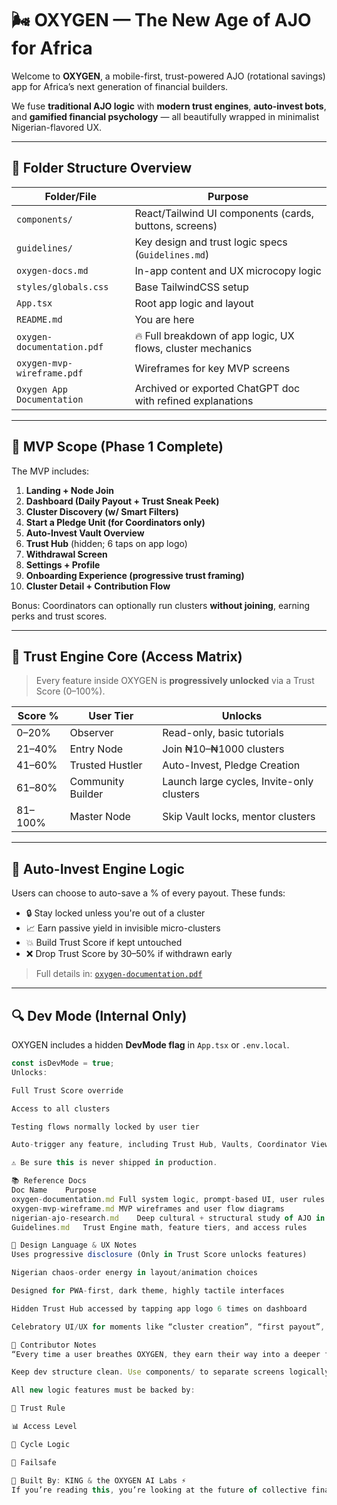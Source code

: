 # 🌬️ OXYGEN — The New Age of AJO for Africa

Welcome to **OXYGEN**, a mobile-first, trust-powered AJO (rotational savings) app for Africa’s next generation of financial builders.

We fuse **traditional AJO logic** with **modern trust engines**, **auto-invest bots**, and **gamified financial psychology** — all beautifully wrapped in minimalist Nigerian-flavored UX.

---

## 🔧 Folder Structure Overview

| Folder/File                  | Purpose                                                             |
|-----------------------------|---------------------------------------------------------------------|
| `components/`               | React/Tailwind UI components (cards, buttons, screens)              |
| `guidelines/`               | Key design and trust logic specs (`Guidelines.md`)                  |
| `oxygen-docs.md`            | In-app content and UX microcopy logic                               |
| `styles/globals.css`        | Base TailwindCSS setup                                              |
| `App.tsx`                   | Root app logic and layout                                           |
| `README.md`                 | You are here                                                        |
| `oxygen-documentation.pdf`  | 🔥 Full breakdown of app logic, UX flows, cluster mechanics         |
| `oxygen-mvp-wireframe.pdf`  | Wireframes for key MVP screens                                      |
| `Oxygen App Documentation`  | Archived or exported ChatGPT doc with refined explanations          |

---

## 🚀 MVP Scope (Phase 1 Complete)

The MVP includes:

1. **Landing + Node Join**
2. **Dashboard (Daily Payout + Trust Sneak Peek)**
3. **Cluster Discovery (w/ Smart Filters)**
4. **Start a Pledge Unit (for Coordinators only)**
5. **Auto-Invest Vault Overview**
6. **Trust Hub** (hidden; 6 taps on app logo)
7. **Withdrawal Screen**
8. **Settings + Profile**
9. **Onboarding Experience (progressive trust framing)**
10. **Cluster Detail + Contribution Flow**

Bonus: Coordinators can optionally run clusters **without joining**, earning perks and trust scores.

---

## 🔑 Trust Engine Core (Access Matrix)

> Every feature inside OXYGEN is **progressively unlocked** via a Trust Score (0–100%).

| Score %       | User Tier          | Unlocks                                         |
|--------------|--------------------|-------------------------------------------------|
| 0–20%        | Observer            | Read-only, basic tutorials                      |
| 21–40%       | Entry Node          | Join ₦10–₦1000 clusters                         |
| 41–60%       | Trusted Hustler     | Auto-Invest, Pledge Creation                    |
| 61–80%       | Community Builder   | Launch large cycles, Invite-only clusters       |
| 81–100%      | Master Node         | Skip Vault locks, mentor clusters               |

---

## 🔐 Auto-Invest Engine Logic

Users can choose to auto-save a % of every payout. These funds:

- 🔒 Stay locked unless you're out of a cluster
- 📈 Earn passive yield in invisible micro-clusters
- 💥 Build Trust Score if kept untouched
- ❌ Drop Trust Score by 30–50% if withdrawn early

> Full details in: [`oxygen-documentation.pdf`](./oxygen-documentation.pdf)

---

## 🔍 Dev Mode (Internal Only)

OXYGEN includes a hidden **DevMode flag** in `App.tsx` or `.env.local`.

```ts
const isDevMode = true;
Unlocks:

Full Trust Score override

Access to all clusters

Testing flows normally locked by user tier

Auto-trigger any feature, including Trust Hub, Vaults, Coordinator View

⚠️ Be sure this is never shipped in production.

📚 Reference Docs
Doc Name	Purpose
oxygen-documentation.md	Full system logic, prompt-based UI, user rules
oxygen-mvp-wireframe.md	MVP wireframes and user flow diagrams
nigerian-ajo-research.md	Deep cultural + structural study of AJO in Nigeria
Guidelines.md	Trust Engine math, feature tiers, and access rules

🎨 Design Language & UX Notes
Uses progressive disclosure (Only in Trust Score unlocks features)

Nigerian chaos-order energy in layout/animation choices

Designed for PWA-first, dark theme, highly tactile interfaces

Hidden Trust Hub accessed by tapping app logo 6 times on dashboard

Celebratory UI/UX for moments like “cluster creation”, “first payout”, “trust milestone”, etc.

🧠 Contributor Notes
“Every time a user breathes OXYGEN, they earn their way into a deeper financial system.”

Keep dev structure clean. Use components/ to separate screens logically. If you want to test new logic, do it inside DevMode.

All new logic features must be backed by:

📜 Trust Rule

📊 Access Level

🔁 Cycle Logic

🔐 Failsafe

👑 Built By: KING & the OXYGEN AI Labs ⚡
If you’re reading this, you’re looking at the future of collective finance — with behavior-based control, peer economy, and absolute trust baked in.